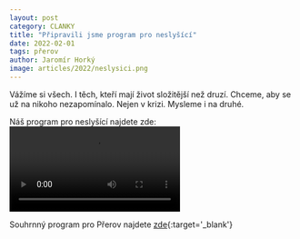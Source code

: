 ```yaml
---
layout: post
category: CLANKY
title: "Připravili jsme program pro neslyšící"
date: 2022-02-01
tags: přerov
author: Jaromír Horký
image: articles/2022/neslysici.png
---
```

Vážíme si všech. I těch, kteří mají život složitější než druzí. Chceme, aby se už na nikoho nezapomínalo. Nejen v krizi. Mysleme i na druhé. 

Náš program pro neslyšící najdete zde: ![programové video](https://a.pirati.cz/prerov/img/articles/2022/neslysici.mp4)


Souhrnný program pro Přerov najdete [zde](https://prerov.pirati.cz/volby-2022/?pohled=program){:target='_blank'}

